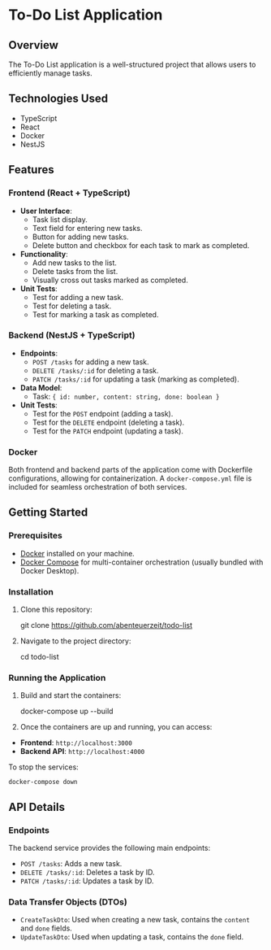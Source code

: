# To-Do List Application

## Overview

The To-Do List application is a well-structured project that allows users to efficiently manage tasks.

## Technologies Used

- TypeScript
- React
- Docker
- NestJS

## Features

### Frontend (React + TypeScript)

- **User Interface**:
  - Task list display.
  - Text field for entering new tasks.
  - Button for adding new tasks.
  - Delete button and checkbox for each task to mark as completed.
- **Functionality**:
  - Add new tasks to the list.
  - Delete tasks from the list.
  - Visually cross out tasks marked as completed.
- **Unit Tests**:
  - Test for adding a new task.
  - Test for deleting a task.
  - Test for marking a task as completed.

### Backend (NestJS + TypeScript)

- **Endpoints**:
  - `POST /tasks` for adding a new task.
  - `DELETE /tasks/:id` for deleting a task.
  - `PATCH /tasks/:id` for updating a task (marking as completed).
- **Data Model**:
  - Task: `{ id: number, content: string, done: boolean }`
- **Unit Tests**:
  - Test for the `POST` endpoint (adding a task).
  - Test for the `DELETE` endpoint (deleting a task).
  - Test for the `PATCH` endpoint (updating a task).

### Docker

Both frontend and backend parts of the application come with Dockerfile configurations, allowing for containerization. A `docker-compose.yml` file is included for seamless orchestration of both services.

## Getting Started

### Prerequisites

- [Docker](https://www.docker.com/get-started) installed on your machine.
- [Docker Compose](https://docs.docker.com/compose/install/) for multi-container orchestration (usually bundled with Docker Desktop).

### Installation

1. Clone this repository:

    git clone https://github.com/abenteuerzeit/todo-list

2. Navigate to the project directory:

    cd todo-list

### Running the Application

1. Build and start the containers:

    docker-compose up --build

2. Once the containers are up and running, you can access:

- **Frontend**: `http://localhost:3000`
- **Backend API**: `http://localhost:4000`

To stop the services:

    docker-compose down

## API Details

### Endpoints

The backend service provides the following main endpoints:

- `POST /tasks`: Adds a new task.
- `DELETE /tasks/:id`: Deletes a task by ID.
- `PATCH /tasks/:id`: Updates a task by ID.

### Data Transfer Objects (DTOs)

- `CreateTaskDto`: Used when creating a new task, contains the `content` and `done` fields.
- `UpdateTaskDto`: Used when updating a task, contains the `done` field.
